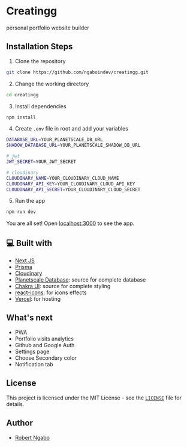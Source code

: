 # Creatingg
personal portfolio website builder

## Installation Steps

1. Clone the repository

```bash
git clone https://github.com/ngaboindev/creatingg.git
```

2. Change the working directory

```bash
cd creatingg
```

3. Install dependencies

```bash
npm install
```

4. Create `.env` file in root and add your variables

```bash
DATABASE_URL=YOUR_PLANETSCALE_DB_URL
SHADOW_DATABASE_URL=YOUR_PLANETSCALE_SHADOW_DB_URL

# jwt
JWT_SECRET=YOUR_JWT_SECRET

# cloudinary
CLOUDINARY_NAME=YOUR_CLOUDINARY_CLOUD_NAME
CLOUDINARY_API_KEY=YOUR_CLOUDINARY_CLOUD_API_KEY
CLOUDINARY_API_SECRET=YOUR_CLOUDINARY_CLOUD_SECRET
```

5. Run the app

```bash
npm run dev
```

You are all set! Open [localhost:3000](http://localhost:3000/) to see the app.

## 💻 Built with

- [Next JS](https://nextjs.org/)
- [Prisma](https://www.prisma.io/)
- [Cloudinary](https://cloudinary.com/)
- [Planetscale Database](https://planetscale.com/): source for complete database
- [Chakra UI](https://chakra-ui.com/): source for complete styling
- [react-icons](https://react-icons.github.io/react-icons/): for icons
effects
- [Vercel](http://vercel.com/): for hosting


## What's next

- PWA
- Portfolio visits analytics
- Github and Google Auth
- Settings page
- Choose Secondary color
- Notification tab

## License

This project is licensed under the MIT License - see the [`LICENSE`](LICENSE) file for details.


##  Author

- [Robert Ngabo](https://www.robertngabo.tech/)